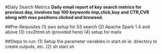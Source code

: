 #Daily Search Metrics
**Daily email report of key search metrics for previous day, involves top 100 keywords imp,click,buy and CTR,CVR along with max positions clicked and browsed.**

##Pre-Requisites
(1) aws setup for S3 search
(2) Apache Spark 1.4 and above
(3) csv2html.sh (provided here)
(4) setup for mailx

##Steps to run:
(1) Setup the parameter variables in start.sh ie. directory to create outputs, etc.
(2) sh start.sh 
